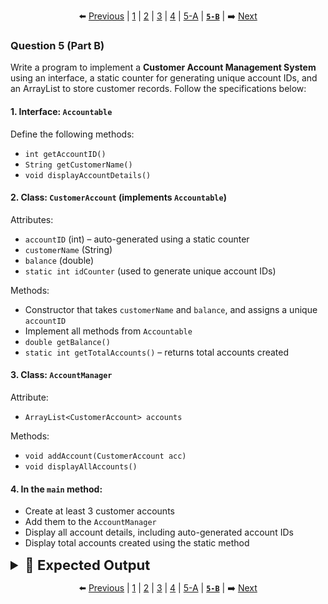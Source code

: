 <div align="center">

⬅️ [Previous](5-A.md) | [1](1.md) | [2](2.md) | [3](3.md) | [4](4.md) | [5-A](5-A.md) | [**`5-B`**](5-B.md) | ➡️ [Next](1.md)

</div>

### Question 5 (Part B)

Write a program to implement a **Customer Account Management System** using an interface, a static counter for generating unique account IDs, and an ArrayList to store customer records. Follow the specifications below:


#### 1. Interface: `Accountable`

Define the following methods:

* `int getAccountID()`
* `String getCustomerName()`
* `void displayAccountDetails()`


#### 2. Class: `CustomerAccount` (implements `Accountable`)

Attributes:

* `accountID` (int) – auto-generated using a static counter
* `customerName` (String)
* `balance` (double)
* `static int idCounter` (used to generate unique account IDs)

Methods:

* Constructor that takes `customerName` and `balance`, and assigns a unique `accountID`
* Implement all methods from `Accountable`
* `double getBalance()`
* `static int getTotalAccounts()` – returns total accounts created


#### 3. Class: `AccountManager`

Attribute:

* `ArrayList<CustomerAccount> accounts`

Methods:

* `void addAccount(CustomerAccount acc)`
* `void displayAllAccounts()`


#### 4. In the `main` method:

* Create at least 3 customer accounts
* Add them to the `AccountManager`
* Display all account details, including auto-generated account IDs
* Display total accounts created using the static method


<details>
  <summary style="font-size:22px; font-weight:bold">🌟 Expected Output</summary>


  ```yaml
  Displaying all customer accounts:
  Account ID: 1000
  Customer Name: Alice Johnson
  Balance: $1500.75
  -------------------------
  Account ID: 1001
  Customer Name: Bob Smith
  Balance: $2350.0
  -------------------------
  Account ID: 1002
  Customer Name: Charlie Brown
  Balance: $980.5
  -------------------------
  Total accounts created: 3
  ```

</details>

<div align="center">

⬅️ [Previous](5-A.md) | [1](1.md) | [2](2.md) | [3](3.md) | [4](4.md) | [5-A](5-A.md) | [**`5-B`**](5-B.md) | ➡️ [Next](1.md)

</div>